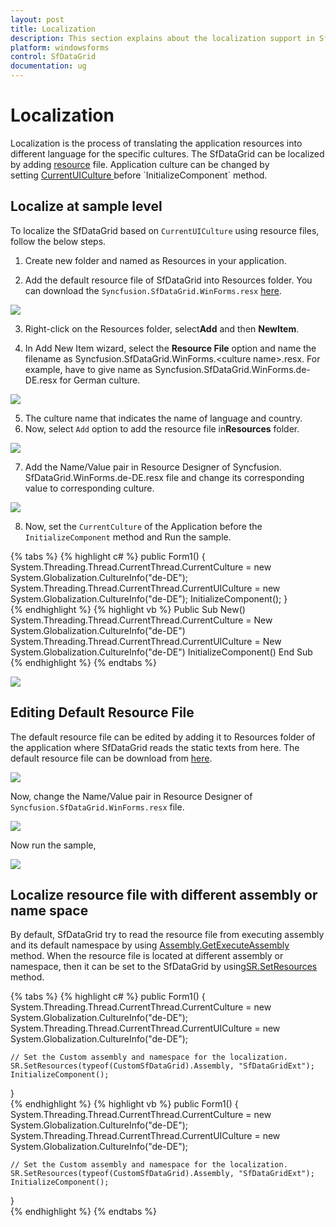 ```yaml
---
layout: post
title: Localization
description: This section explains about the localization support in SfDataGrid.
platform: windowsforms
control: SfDataGrid
documentation: ug
---
```


# Localization
Localization is the process of translating the application resources into different language for the specific cultures. The SfDataGrid can be localized by adding [resource](https://msdn.microsoft.com/library/aa992030.aspx) file. Application culture can be changed by setting [CurrentUICulture ](https://msdn.microsoft.com/en-us/library/system.globalization.cultureinfo.currentuiculture(v=vs.110).aspx)before `InitializeComponent` method.

## Localize at sample level
To localize the SfDataGrid based on `CurrentUICulture` using resource files, follow the below steps.


1) Create new folder and named as Resources in your application.

2) Add the default resource file of SfDataGrid into Resources folder. You can download the `Syncfusion.SfDataGrid.WinForms.resx` [here](http://www.syncfusion.com/downloads/support/directtrac/general/ze/Syncfusion.SfDataGrid.WinForms-917181687.zip).

![](Localization_images/Localization_img1.png) 

3) Right-click on the Resources folder, select**Add** and then **NewItem**.

4) In Add New Item wizard, select the **Resource File** option and name the filename as Syncfusion.SfDataGrid.WinForms.&lt;culture name&gt;.resx. For example, have to give name as Syncfusion.SfDataGrid.WinForms.de-DE.resx for German culture.

![](Localization_images/Localization_img2.png)

5) The culture name that indicates the name of language and country.
6) Now, select `Add` option to add the resource file in**Resources** folder.

![](Localization_images/Localization_img3.png) 

7) Add the Name/Value pair in Resource Designer of Syncfusion. SfDataGrid.WinForms.de-DE.resx file and change its corresponding value to corresponding culture.

![](Localization_images/Localization_img4.png) 

8) Now, set the `CurrentCulture` of the Application before the `InitializeComponent` method and Run the sample.

{% tabs %}
{% highlight c# %}
public Form1()
{
    System.Threading.Thread.CurrentThread.CurrentCulture = new System.Globalization.CultureInfo("de-DE");
    System.Threading.Thread.CurrentThread.CurrentUICulture = new System.Globalization.CultureInfo("de-DE");
    InitializeComponent();
}        
{% endhighlight %}
{% highlight vb %}
Public Sub New()
	System.Threading.Thread.CurrentThread.CurrentCulture = New System.Globalization.CultureInfo("de-DE")
	System.Threading.Thread.CurrentThread.CurrentUICulture = New System.Globalization.CultureInfo("de-DE")
	InitializeComponent()
End Sub  
{% endhighlight %}
{% endtabs %}

![](Localization_images/Localization_img5.png)

## Editing Default Resource File
The default resource file can be edited by adding it to Resources folder of the application where SfDataGrid reads the static texts from here. The default resource file can be download from [here](http://www.syncfusion.com/downloads/support/directtrac/general/ze/Syncfusion.SfDataGrid.WinForms-917181687.zip).

![](Localization_images/Localization_img6.png)

Now, change the Name/Value pair in Resource Designer of `Syncfusion.SfDataGrid.WinForms.resx` file.

![](Localization_images/Localization_img7.png)

Now run the sample,

![](Localization_images/Localization_img8.png)

## Localize resource file with different assembly or name space
By default, SfDataGrid try to read the resource file from executing assembly and its default namespace by using [Assembly.GetExecuteAssembly](https://msdn.microsoft.com/en-us/library/system.reflection.assembly.getexecutingassembly.aspx) method. When the resource file is located at different assembly or namespace, then it can be set to the SfDataGrid by using[SR.SetResources](https://help.syncfusion.com/cr/cref_files/windowsforms/sfdatagrid/Syncfusion.SfDataGrid.WinForms~Syncfusion.WinForms.DataGrid.SR~SetResources.html) method.

{% tabs %}
{% highlight c# %}
public Form1()
{
    System.Threading.Thread.CurrentThread.CurrentCulture = new System.Globalization.CultureInfo("de-DE");
    System.Threading.Thread.CurrentThread.CurrentUICulture = new System.Globalization.CultureInfo("de-DE");

    // Set the Custom assembly and namespace for the localization.
    SR.SetResources(typeof(CustomSfDataGrid).Assembly, "SfDataGridExt");
    InitializeComponent();
}        
{% endhighlight %}
{% highlight vb %}
public Form1()
{
    System.Threading.Thread.CurrentThread.CurrentCulture = new System.Globalization.CultureInfo("de-DE");
    System.Threading.Thread.CurrentThread.CurrentUICulture = new System.Globalization.CultureInfo("de-DE");

    // Set the Custom assembly and namespace for the localization.
    SR.SetResources(typeof(CustomSfDataGrid).Assembly, "SfDataGridExt");
    InitializeComponent();
}        
{% endhighlight %}
{% endtabs %}
